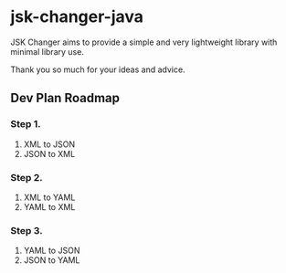 # jsk-changer-java
JSK Changer aims to provide a simple and very lightweight library with minimal library use.

Thank you so much for your ideas and advice.

## Dev Plan Roadmap
### Step 1.
1. XML to JSON
2. JSON to XML

### Step 2.
1. XML to YAML
2. YAML to XML

### Step 3.
1. YAML to JSON
2. JSON to YAML